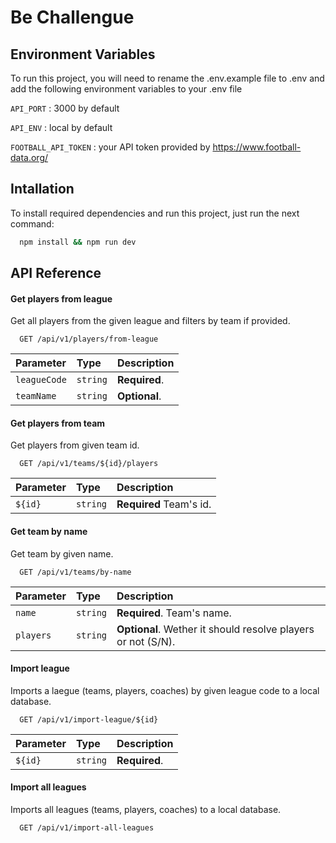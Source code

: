 
# Be Challengue


## Environment Variables

To run this project, you will need to rename the .env.example file to .env and add the following environment variables to your .env file

`API_PORT` : 3000 by default

`API_ENV` : local by default

`FOOTBALL_API_TOKEN` : your API token provided by https://www.football-data.org/
## Intallation

To install required dependencies and run this project, just run the next command:

```bash
  npm install && npm run dev
```


## API Reference

#### Get players from league

Get all players from the given league and filters by team if provided.

```http
  GET /api/v1/players/from-league
```

| Parameter | Type     | Description                |
| :-------- | :------- | :------------------------- |
| `leagueCode` | `string` | **Required**. |
| `teamName` | `string` | **Optional**. |

#### Get players from team

Get players from given team id.

```http
  GET /api/v1/teams/${id}/players
```

| Parameter | Type     | Description                |
| :-------- | :------- | :------------------------- |
| `${id}` | `string` | **Required** Team's id. |

#### Get team by name

Get team by given name.

```http
  GET /api/v1/teams/by-name
```

| Parameter | Type     | Description                       |
| :-------- | :------- | :-------------------------------- |
| `name`      | `string` | **Required**. Team's name. |
| `players`      | `string` | **Optional**. Wether it should resolve players or not (S/N). |

#### Import league

Imports a laegue (teams, players, coaches) by given league code to a local database.

```http
  GET /api/v1/import-league/${id}
```

| Parameter | Type     | Description                |
| :-------- | :------- | :------------------------- |
| `${id}` | `string` | **Required**. |

#### Import all leagues

Imports all leagues (teams, players, coaches) to a local database.

```http
  GET /api/v1/import-all-leagues
```
